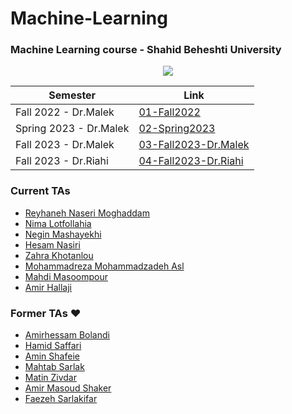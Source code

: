 # Machine-Learning

### Machine Learning course - Shahid Beheshti University

<div align='center'>
      <img src='.img/ci.jpg' />
</div>

| Semester             | Link |
|----------------------|------|
| Fall 2022 - Dr.Malek   |  [01-Fall2022](01-Fall2022-Dr.Malek/)        |
| Spring 2023 - Dr.Malek |  [02-Spring2023](02-Spring2023-Dr.Malek/)    |
| Fall 2023 - Dr.Malek |  [03-Fall2023-Dr.Malek](03-Fall2023-Dr.Malek/)    |
| Fall 2023 - Dr.Riahi |  [04-Fall2023-Dr.Riahi](04-Fall2023-Dr.Riahi/)    |

### Current TAs
- [Reyhaneh Naseri Moghaddam](https://github.com/ReyhaneMoghadam)
- [Nima Lotfollahia](https://github.com/nimalotfo)
- [Negin Mashayekhi](https://github.com/ngnma)
- [Hesam Nasiri](https://github.com/Hsmnasiri)
- [Zahra Khotanlou](https://github.com/zkhotanlou)
- [Mohammadreza Mohammadzadeh Asl](https://github.com/Mohammadreza-mz)
- [Mahdi Masoompour](https://github.com/masoom80)
- [Amir Hallaji](https://amirhallaji.com)

### Former TAs ❤️
- [Amirhessam Bolandi](https://github.com/ahessamb)
- [Hamid Saffari](https://github.com/hamidds)
- [Amin Shafeie](https://github.com/mamin78) 
- [Mahtab Sarlak](https://github.com/MahtabSarlak)
- [Matin Zivdar](https://github.com/zivdar001matin)
- [Amir Masoud Shaker](https://github.com/MasoudShaker)
- [Faezeh Sarlakifar](https://github.com/faezesarlakifar)
